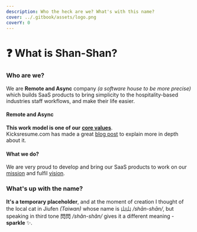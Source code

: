 ```yaml
---
description: Who the heck are we? What's with this name?
cover: ../.gitbook/assets/logo.png
coverY: 0
---
```


# ❓ What is Shan-Shan?

### Who are we?

We are **Remote and Async** company _(a software house to be more precise)_ which builds SaaS products to bring simplicity to the hospitality-based industries staff workflows, and make their life easier.

#### Remote and Async

**This work model is one of our** [**core values**](mission-vision-and-values.md#remote-and-async).\
Kicksresume.com has made a great [blog post](https://blog.kickresume.com/async-work/) to explain more in depth about it.

#### What we do?

We are very proud to develop and bring our SaaS products to work on our [mission](mission-vision-and-values.md#mission) and fulfil [vision](mission-vision-and-values.md#vision).

### What's up with the name?

**It's a temporary placeholder**, and at the moment of creation I thought of the local cat in Jiufen _(Taiwan)_ whose name is 山山 _/shān-shān/_, but speaking in third tone 閃閃 _/shǎn-shǎn/_ gives it a different meaning - **sparkle** :sparkles:.

